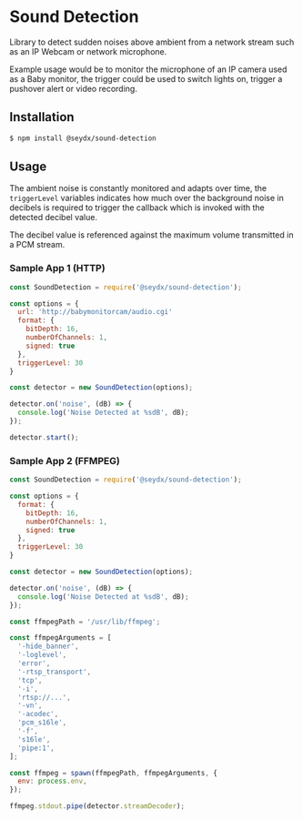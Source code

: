 Sound Detection
===

Library to detect sudden noises above ambient from a network stream such as an IP Webcam or network microphone.

Example usage would be to monitor the microphone of an IP camera used as a Baby monitor, the trigger could be used to switch lights on, trigger a pushover alert or video recording. 

## Installation

``` bash
$ npm install @seydx/sound-detection
```
## Usage 

The ambient noise is constantly monitored and adapts over time, the `triggerLevel` variables indicates how much over the background noise in decibels is required to trigger the callback which is invoked with the detected decibel value. 

The decibel value is referenced against the maximum volume transmitted in a PCM stream. 

### Sample App 1 (HTTP)

```javascript
const SoundDetection = require('@seydx/sound-detection');

const options = {
  url: 'http://babymonitorcam/audio.cgi'
  format: {
    bitDepth: 16,
    numberOfChannels: 1,
    signed: true
  },
  triggerLevel: 30
}

const detector = new SoundDetection(options);

detector.on('noise', (dB) => {
  console.log('Noise Detected at %sdB', dB);
});

detector.start();
```

### Sample App 2 (FFMPEG)

```javascript
const SoundDetection = require('@seydx/sound-detection');

const options = {
  format: {
    bitDepth: 16,
    numberOfChannels: 1,
    signed: true
  },
  triggerLevel: 30
}

const detector = new SoundDetection(options);

detector.on('noise', (dB) => {
  console.log('Noise Detected at %sdB', dB);
});

const ffmpegPath = '/usr/lib/ffmpeg';

const ffmpegArguments = [
  '-hide_banner',
  '-loglevel',
  'error',
  '-rtsp_transport',
  'tcp',
  '-i',
  'rtsp://...',
  '-vn',
  '-acodec',
  'pcm_s16le',
  '-f',
  's16le',
  'pipe:1',
];

const ffmpeg = spawn(ffmpegPath, ffmpegArguments, {
  env: process.env,
});

ffmpeg.stdout.pipe(detector.streamDecoder);
```
